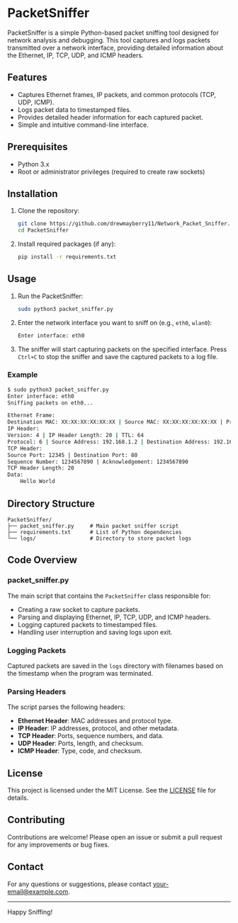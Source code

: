 
# PacketSniffer

PacketSniffer is a simple Python-based packet sniffing tool designed for network analysis and debugging. This tool captures and logs packets transmitted over a network interface, providing detailed information about the Ethernet, IP, TCP, UDP, and ICMP headers.

## Features

- Captures Ethernet frames, IP packets, and common protocols (TCP, UDP, ICMP).
- Logs packet data to timestamped files.
- Provides detailed header information for each captured packet.
- Simple and intuitive command-line interface.

## Prerequisites

- Python 3.x
- Root or administrator privileges (required to create raw sockets)

## Installation

1. Clone the repository:
    ```sh
    git clone https://github.com/drewmayberry11/Network_Packet_Sniffer.git
    cd PacketSniffer
    ```

2. Install required packages (if any):
    ```sh
    pip install -r requirements.txt
    ```

## Usage

1. Run the PacketSniffer:
    ```sh
    sudo python3 packet_sniffer.py
    ```

2. Enter the network interface you want to sniff on (e.g., `eth0`, `wlan0`):
    ```sh
    Enter interface: eth0
    ```

3. The sniffer will start capturing packets on the specified interface. Press `Ctrl+C` to stop the sniffer and save the captured packets to a log file.

### Example

```sh
$ sudo python3 packet_sniffer.py
Enter interface: eth0
Sniffing packets on eth0...

Ethernet Frame:
Destination MAC: XX:XX:XX:XX:XX:XX | Source MAC: XX:XX:XX:XX:XX:XX | Protocol: 2048
IP Header:
Version: 4 | IP Header Length: 20 | TTL: 64
Protocol: 6 | Source Address: 192.168.1.2 | Destination Address: 192.168.1.1
TCP Header:
Source Port: 12345 | Destination Port: 80
Sequence Number: 1234567890 | Acknowledgement: 1234567890
TCP Header Length: 20
Data:
    Hello World
```

## Directory Structure

```
PacketSniffer/
├── packet_sniffer.py     # Main packet sniffer script
├── requirements.txt      # List of Python dependencies
└── logs/                 # Directory to store packet logs
```

## Code Overview

### packet_sniffer.py

The main script that contains the `PacketSniffer` class responsible for:

- Creating a raw socket to capture packets.
- Parsing and displaying Ethernet, IP, TCP, UDP, and ICMP headers.
- Logging captured packets to timestamped files.
- Handling user interruption and saving logs upon exit.

### Logging Packets

Captured packets are saved in the `logs` directory with filenames based on the timestamp when the program was terminated.

### Parsing Headers

The script parses the following headers:

- **Ethernet Header**: MAC addresses and protocol type.
- **IP Header**: IP addresses, protocol, and other metadata.
- **TCP Header**: Ports, sequence numbers, and data.
- **UDP Header**: Ports, length, and checksum.
- **ICMP Header**: Type, code, and checksum.

## License

This project is licensed under the MIT License. See the [LICENSE](LICENSE) file for details.

## Contributing

Contributions are welcome! Please open an issue or submit a pull request for any improvements or bug fixes.

## Contact

For any questions or suggestions, please contact [your-email@example.com](mailto:your-email@example.com).

---

Happy Sniffing!
